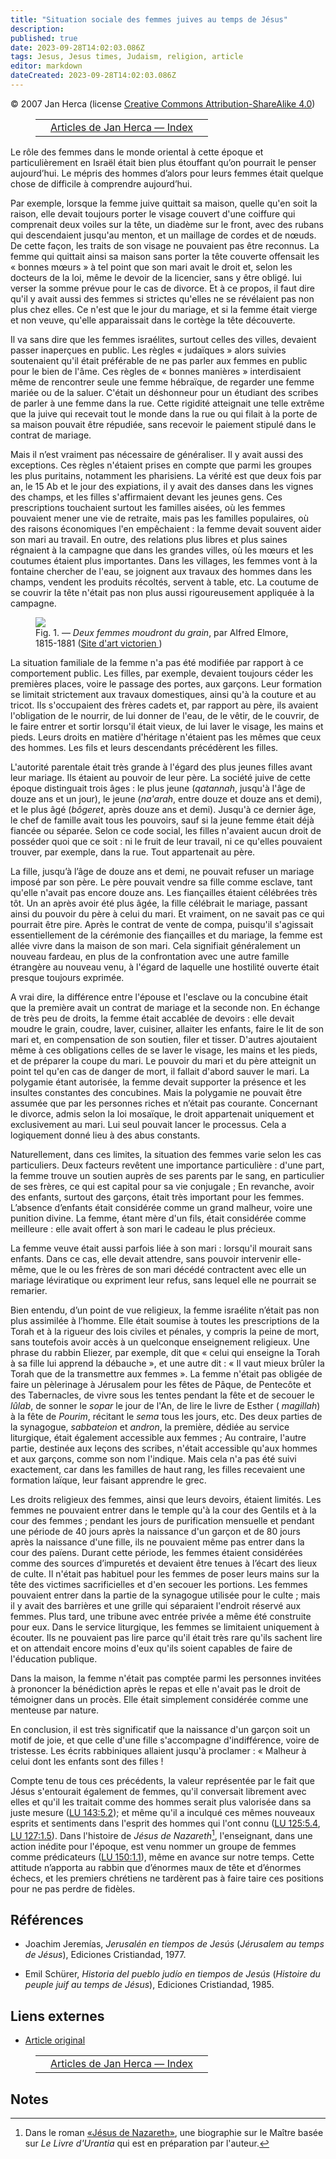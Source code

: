 ```yaml
---
title: "Situation sociale des femmes juives au temps de Jésus"
description: 
published: true
date: 2023-09-28T14:02:03.086Z
tags: Jesus, Jesus times, Judaism, religion, article
editor: markdown
dateCreated: 2023-09-28T14:02:03.086Z
---
```


<p class="v-card v-sheet theme--light grey lighten-3 px-2">© 2007 Jan Herca (license <a href="/fr/license">Creative Commons Attribution-ShareAlike 4.0</a>)</p>

<figure class="table chapter-navigator">
  <table>
    <tbody>
      <tr>
        <td></td>
        <td>
        <a href="/fr/index/articles_jan_herca">
          <span class="mdi mdi-book-open-variant"></span><span class="pl-2">Articles de Jan Herca — Index</span>
        </a>
        </td>
        <td></td>
      </tr>
    </tbody>
  </table>
</figure>

Le rôle des femmes dans le monde oriental à cette époque et particulièrement en Israël était bien plus étouffant qu’on pourrait le penser aujourd’hui. Le mépris des hommes d’alors pour leurs femmes était quelque chose de difficile à comprendre aujourd’hui.

Par exemple, lorsque la femme juive quittait sa maison, quelle qu'en soit la raison, elle devait toujours porter le visage couvert d'une coiffure qui comprenait deux voiles sur la tête, un diadème sur le front, avec des rubans qui descendaient jusqu'au menton, et un maillage de cordes et de nœuds. De cette façon, les traits de son visage ne pouvaient pas être reconnus. La femme qui quittait ainsi sa maison sans porter la tête couverte offensait les « bonnes mœurs » à tel point que son mari avait le droit et, selon les docteurs de la loi, même le devoir de la licencier, sans y être obligé. lui verser la somme prévue pour le cas de divorce. Et à ce propos, il faut dire qu'il y avait aussi des femmes si strictes qu'elles ne se révélaient pas non plus chez elles. Ce n'est que le jour du mariage, et si la femme était vierge et non veuve, qu'elle apparaissait dans le cortège la tête découverte.

Il va sans dire que les femmes israélites, surtout celles des villes, devaient passer inaperçues en public. Les règles « judaïques » alors suivies soutenaient qu'il était préférable de ne pas parler aux femmes en public pour le bien de l'âme. Ces règles de « bonnes manières » interdisaient même de rencontrer seule une femme hébraïque, de regarder une femme mariée ou de la saluer. C'était un déshonneur pour un étudiant des scribes de parler à une femme dans la rue. Cette rigidité atteignait une telle extrême que la juive qui recevait tout le monde dans la rue ou qui filait à la porte de sa maison pouvait être répudiée, sans recevoir le paiement stipulé dans le contrat de mariage.

Mais il n’est vraiment pas nécessaire de généraliser. Il y avait aussi des exceptions. Ces règles n'étaient prises en compte que parmi les groupes les plus puritains, notamment les pharisiens. La vérité est que deux fois par an, le 15 Ab et le jour des expiations, il y avait des danses dans les vignes des champs, et les filles s'affirmaient devant les jeunes gens. Ces prescriptions touchaient surtout les familles aisées, où les femmes pouvaient mener une vie de retraite, mais pas les familles populaires, où des raisons économiques l'en empêchaient : la femme devait souvent aider son mari au travail. En outre, des relations plus libres et plus saines régnaient à la campagne que dans les grandes villes, où les mœurs et les coutumes étaient plus importantes. Dans les villages, les femmes vont à la fontaine chercher de l'eau, se joignent aux travaux des hommes dans les champs, vendent les produits récoltés, servent à table, etc. La coutume de se couvrir la tête n'était pas non plus aussi rigoureusement appliquée à la campagne.

<figure id="Figure_1" class="image urantiapedia">
<img src="/image/article/Jan_Herca/Social_situation_of_the_Jewish_woman_in_the_times_of_Jesus/elmore.jpg">
<figcaption>Fig. 1. — <i>Deux femmes moudront du grain</i>, par Alfred Elmore, 1815-1881 (<a href="https://victorianweb.org/painting/misc/elmore.html">Site d'art victorien </a>)</figcaption>
</figure>

La situation familiale de la femme n'a pas été modifiée par rapport à ce comportement public. Les filles, par exemple, devaient toujours céder les premières places, voire le passage des portes, aux garçons. Leur formation se limitait strictement aux travaux domestiques, ainsi qu'à la couture et au tricot. Ils s'occupaient des frères cadets et, par rapport au père, ils avaient l'obligation de le nourrir, de lui donner de l'eau, de le vêtir, de le couvrir, de le faire entrer et sortir lorsqu'il était vieux, de lui laver le visage, les mains et pieds. Leurs droits en matière d'héritage n'étaient pas les mêmes que ceux des hommes. Les fils et leurs descendants précédèrent les filles.

L'autorité parentale était très grande à l'égard des plus jeunes filles avant leur mariage. Ils étaient au pouvoir de leur père. La société juive de cette époque distinguait trois âges : le plus jeune (_qatannah_, jusqu'à l'âge de douze ans et un jour), le jeune (_na'arah_, entre douze et douze ans et demi), et le plus âgé (_bôgeret_, après douze ans et demi). Jusqu'à ce dernier âge, le chef de famille avait tous les pouvoirs, sauf si la jeune femme était déjà fiancée ou séparée. Selon ce code social, les filles n'avaient aucun droit de posséder quoi que ce soit : ni le fruit de leur travail, ni ce qu'elles pouvaient trouver, par exemple, dans la rue. Tout appartenait au père.

La fille, jusqu’à l’âge de douze ans et demi, ne pouvait refuser un mariage imposé par son père. Le père pouvait vendre sa fille comme esclave, tant qu'elle n'avait pas encore douze ans. Les fiançailles étaient célébrées très tôt. Un an après avoir été plus âgée, la fille célébrait le mariage, passant ainsi du pouvoir du père à celui du mari. Et vraiment, on ne savait pas ce qui pourrait être pire. Après le contrat de vente de compa, puisqu'il s'agissait essentiellement de la cérémonie des fiançailles et du mariage, la femme est allée vivre dans la maison de son mari. Cela signifiait généralement un nouveau fardeau, en plus de la confrontation avec une autre famille étrangère au nouveau venu, à l'égard de laquelle une hostilité ouverte était presque toujours exprimée.

A vrai dire, la différence entre l'épouse et l'esclave ou la concubine était que la première avait un contrat de mariage et la seconde non. En échange de très peu de droits, la femme était accablée de devoirs : elle devait moudre le grain, coudre, laver, cuisiner, allaiter les enfants, faire le lit de son mari et, en compensation de son soutien, filer et tisser. D'autres ajoutaient même à ces obligations celles de se laver le visage, les mains et les pieds, et de préparer la coupe du mari. Le pouvoir du mari et du père atteignit un point tel qu'en cas de danger de mort, il fallait d'abord sauver le mari. La polygamie étant autorisée, la femme devait supporter la présence et les insultes constantes des concubines. Mais la polygamie ne pouvait être assumée que par les personnes riches et n’était pas courante. Concernant le divorce, admis selon la loi mosaïque, le droit appartenait uniquement et exclusivement au mari. Lui seul pouvait lancer le processus. Cela a logiquement donné lieu à des abus constants.

Naturellement, dans ces limites, la situation des femmes varie selon les cas particuliers. Deux facteurs revêtent une importance particulière : d'une part, la femme trouve un soutien auprès de ses parents par le sang, en particulier de ses frères, ce qui est capital pour sa vie conjugale ; En revanche, avoir des enfants, surtout des garçons, était très important pour les femmes. L’absence d’enfants était considérée comme un grand malheur, voire une punition divine. La femme, étant mère d'un fils, était considérée comme meilleure : elle avait offert à son mari le cadeau le plus précieux.

La femme veuve était aussi parfois liée à son mari : lorsqu'il mourait sans enfants. Dans ce cas, elle devait attendre, sans pouvoir intervenir elle-même, que le ou les frères de son mari décédé contractent avec elle un mariage léviratique ou expriment leur refus, sans lequel elle ne pourrait se remarier.

Bien entendu, d’un point de vue religieux, la femme israélite n’était pas non plus assimilée à l’homme. Elle était soumise à toutes les prescriptions de la Torah et à la rigueur des lois civiles et pénales, y compris la peine de mort, sans toutefois avoir accès à un quelconque enseignement religieux. Une phrase du rabbin Eliezer, par exemple, dit que « celui qui enseigne la Torah à sa fille lui apprend la débauche », et une autre dit : « Il vaut mieux brûler la Torah que de la transmettre aux femmes ». La femme n'était pas obligée de faire un pèlerinage à Jérusalem pour les fêtes de Pâque, de Pentecôte et des Tabernacles, de vivre sous les tentes pendant la fête et de secouer le _lûlab_, de sonner le _sopar_ le jour de l'An, de lire le livre de Esther ( _magillah_) à la fête de _Pourim_, récitant le _sema_ tous les jours, etc. Des deux parties de la synagogue, _sabbateion_ et _andron_, la première, dédiée au service liturgique, était également accessible aux femmes ; Au contraire, l'autre partie, destinée aux leçons des scribes, n'était accessible qu'aux hommes et aux garçons, comme son nom l'indique. Mais cela n'a pas été suivi exactement, car dans les familles de haut rang, les filles recevaient une formation laïque, leur faisant apprendre le grec.

Les droits religieux des femmes, ainsi que leurs devoirs, étaient limités. Les femmes ne pouvaient entrer dans le temple qu'à la cour des Gentils et à la cour des femmes ; pendant les jours de purification mensuelle et pendant une période de 40 jours après la naissance d'un garçon et de 80 jours après la naissance d'une fille, ils ne pouvaient même pas entrer dans la cour des païens. Durant cette période, les femmes étaient considérées comme des sources d’impuretés et devaient être tenues à l’écart des lieux de culte. Il n'était pas habituel pour les femmes de poser leurs mains sur la tête des victimes sacrificielles et d'en secouer les portions. Les femmes pouvaient entrer dans la partie de la synagogue utilisée pour le culte ; mais il y avait des barrières et une grille qui séparaient l'endroit réservé aux femmes. Plus tard, une tribune avec entrée privée a même été construite pour eux. Dans le service liturgique, les femmes se limitaient uniquement à écouter. Ils ne pouvaient pas lire parce qu'il était très rare qu'ils sachent lire et on attendait encore moins d'eux qu'ils soient capables de faire de l'éducation publique.

Dans la maison, la femme n'était pas comptée parmi les personnes invitées à prononcer la bénédiction après le repas et elle n'avait pas le droit de témoigner dans un procès. Elle était simplement considérée comme une menteuse par nature.

En conclusion, il est très significatif que la naissance d'un garçon soit un motif de joie, et que celle d'une fille s'accompagne d'indifférence, voire de tristesse. Les écrits rabbiniques allaient jusqu'à proclamer : « Malheur à celui dont les enfants sont des filles !

Compte tenu de tous ces précédents, la valeur représentée par le fait que Jésus s'entourait également de femmes, qu'il conversait librement avec elles et qu'il les traitait comme des hommes serait plus valorisée dans sa juste mesure (<a id="a45_223" ></a>[LU 143:5.2](/fr/The_Urantia_Book/143#p5_2)); et même qu'il a inculqué ces mêmes nouveaux esprits et sentiments dans l'esprit des hommes qui l'ont connu (<a id="a45_381"></a>[LU 125:5.4](/fr/The_Urantia_Book/125#p5_4), <a id="a45_426"></a>[LU 127:1.5](/fr/The_Urantia_Book/127#p1_5)). Dans l'histoire de _Jésus de Nazareth_[^1], l'enseignant, dans une action inédite pour l'époque, est venu nommer un groupe de femmes comme prédicateurs (<a id="a45_614"></a>[LU 150:1.1](/fr/The_Urantia_Book/150#p1_1)), même en avance sur notre temps. Cette attitude n’apporta au rabbin que d’énormes maux de tête et d’énormes échecs, et les premiers chrétiens ne tardèrent pas à faire taire ces positions pour ne pas perdre de fidèles.

## Références

- Joachim Jeremías, _Jerusalén en tiempos de Jesús_ (_Jérusalem au temps de Jésus_), Ediciones Cristiandad, 1977.

- Emil Schürer, _Historia del pueblo judío en tiempos de Jesús_ (_Histoire du peuple juif au temps de Jésus_), Ediciones Cristiandad, 1985.

## Liens externes

* [Article original](https://buscandoajesus.wordpress.com/articulos/situacion-social-de-la-mujer-judia-en-tiempos-de-jesus)

<figure class="table chapter-navigator">
  <table>
    <tbody>
      <tr>
        <td></td>
        <td>
        <a href="/fr/index/articles_jan_herca">
          <span class="mdi mdi-book-open-variant"></span><span class="pl-2">Articles de Jan Herca — Index</span>
        </a>
        </td>
        <td></td>
      </tr>
    </tbody>
  </table>
</figure>

## Notes 

[^1]: Dans le roman [«Jésus de Nazareth»](/fr/book/Jan_Herca/Jesus_of_Nazareth), une biographie sur le Maître basée sur _Le Livre d'Urantia_ qui est en préparation par l'auteur.